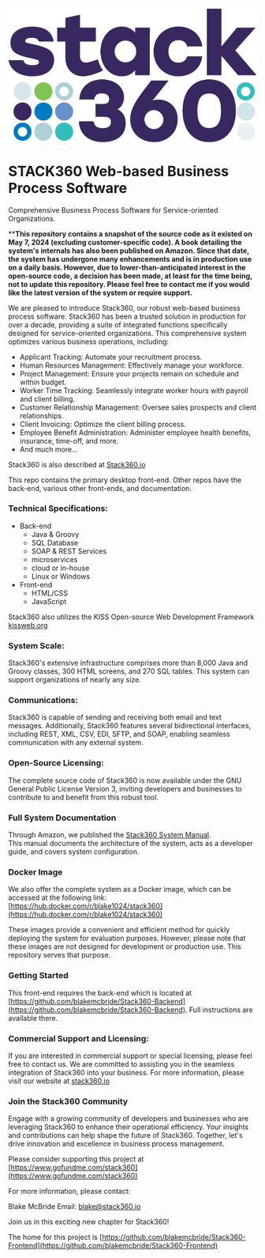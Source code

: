 [![](stack360-dots3-24.png)](https://stack360.io)

# STACK360 Web-based Business Process Software

Comprehensive Business Process Software for Service-oriented Organizations.

****This repository contains a snapshot of the source code as it existed on May 7, 2024 (excluding customer-specific code).
A book detailing the system's internals has also been published on Amazon.
Since that date, the system has undergone many enhancements and is in production use on a daily basis.
However, due to lower-than-anticipated interest in the open-source code, a decision has been made, at least 
for the time being, not to update this repository.
Please feel free to contact me if you would like the latest version of the system or require support.**

We are pleased to introduce Stack360, our robust web-based business process software. 
Stack360 has been a trusted solution in production for over a decade, providing a suite of integrated functions 
specifically designed for service-oriented organizations. This comprehensive system optimizes various business 
operations, including:

* Applicant Tracking: Automate your recruitment process.
* Human Resources Management: Effectively manage your workforce.
* Project Management: Ensure your projects remain on schedule and within budget.
* Worker Time Tracking: Seamlessly integrate worker hours with payroll and client billing.
* Customer Relationship Management: Oversee sales prospects and client relationships.
* Client Invoicing: Optimize the client billing process.
* Employee Benefit Administration: Administer employee health benefits, insurance, time-off, and more.
* And much more...

Stack360 is also described at [Stack360.io](https://stack360.io)

This repo contains the primary desktop front-end.  Other repos have
the back-end, various other front-ends, and documentation.

### Technical Specifications:

- Back-end
    - Java & Groovy
    - SQL Database
    - SOAP & REST Services
    - microservices 
    - cloud or in-house
    - Linux or Windows
- Front-end
    - HTML/CSS
    - JavaScript
    
Stack360 also utilizes the KISS Open-source Web Development Framework [kissweb.org](https://kissweb.org)

### System Scale:

Stack360's extensive infrastructure comprises more than 8,000 Java and Groovy classes, 300 HTML screens, 
and 270 SQL tables. This system can support organizations of nearly any size.

### Communications:

Stack360 is capable of sending and receiving both email and text messages. 
Additionally, Stack360 features several bidirectional interfaces, including REST, XML, CSV, EDI, SFTP, 
and SOAP, enabling seamless communication with any external system.

### Open-Source Licensing:

The complete source code of Stack360 is now available under the GNU
General Public License Version 3, inviting developers and businesses
to contribute to and benefit from this robust tool.

### Full System Documentation

Through Amazon, we published the 
[Stack360 System Manual](https://amazon.com/dp/B0D1245Q1F).  
This manual documents the architecture of the system,
acts as a developer guide, and covers system configuration.

### Docker Image

We also offer the complete system as a Docker image, which can be accessed at the following link:
[https://hub.docker.com/r/blake1024/stack360](https://hub.docker.com/r/blake1024/stack360)

These images provide a convenient and efficient method for quickly deploying the system for evaluation purposes. 
However, please note that these images are not designed for development or production use. This repository serves 
that purpose.

### Getting Started

This front-end requires the back-end which is located at 
[https://github.com/blakemcbride/Stack360-Backend](https://github.com/blakemcbride/Stack360-Backend).
Full instructions are available there.

### Commercial Support and Licensing:

If you are interested in commercial support or special licensing, please feel free to contact us.  We are committed to 
assisting you in the seamless integration of Stack360 into your business.  For more information, please visit our 
website at [stack360.io](https://stack360.io)


### Join the Stack360 Community

Engage with a growing community of developers and businesses who are
leveraging Stack360 to enhance their operational efficiency.  Your
insights and contributions can help shape the future of
Stack360. Together, let's drive innovation and excellence in business
process management.

Please consider supporting this project at
[https://www.gofundme.com/stack360](https://www.gofundme.com/stack360)

For more information, please contact:

Blake McBride
Email: blake@stack360.io

Join us in this exciting new chapter for Stack360!

The home for this project is [https://github.com/blakemcbride/Stack360-Frontend](https://github.com/blakemcbride/Stack360-Frontend)
